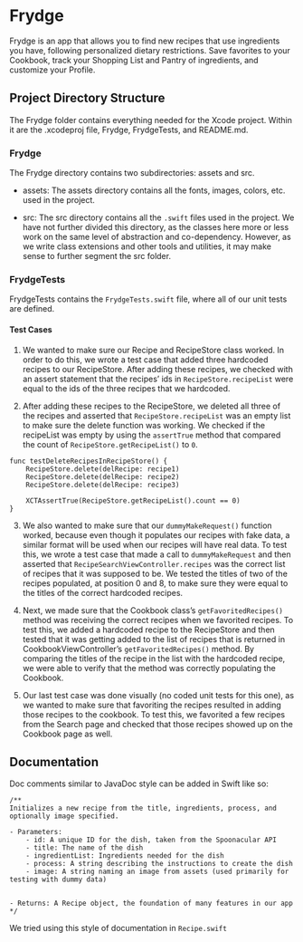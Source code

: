 #  Frydge

Frydge is an app that allows you to find new recipes that use ingredients you have, following personalized dietary restrictions. Save favorites to your Cookbook, track your Shopping List and Pantry of ingredients, and customize your Profile.

## Project Directory Structure

The Frydge folder contains everything needed for the Xcode project. Within it are the .xcodeproj file, Frydge, FrydgeTests, and README.md.

### Frydge
The Frydge directory contains two subdirectories: assets and src.

- assets: The assets directory contains all the fonts, images, colors, etc. used in the project.

- src: The src directory contains all the `.swift` files used in the project. We have not further divided this directory, as the classes here more or less work on the same level of abstraction and co-dependency. However, as we write class extensions and other tools and utilities, it may make sense to further segment the src folder.

### FrydgeTests
FrydgeTests contains the `FrydgeTests.swift` file, where all of our unit tests are defined.

#### Test Cases
1. We wanted to make sure our Recipe and RecipeStore class worked. In order to do this, we wrote a test case that added three hardcoded recipes to our RecipeStore. After adding these recipes, we checked with an assert statement that the recipes’ ids in `RecipeStore.recipeList` were equal to the ids of the three recipes that we hardcoded.

2. After adding these recipes to the RecipeStore, we deleted all three of the recipes and asserted that `RecipeStore.recipeList` was an empty list to make sure the delete function was working. We checked if the recipeList was empty by using the `assertTrue` method that compared the count of `RecipeStore.getRecipeList()` to `0`.
```
func testDeleteRecipesInRecipeStore() {
    RecipeStore.delete(delRecipe: recipe1)
    RecipeStore.delete(delRecipe: recipe2)
    RecipeStore.delete(delRecipe: recipe3)
    
    XCTAssertTrue(RecipeStore.getRecipeList().count == 0)
}
```

3. We also wanted to make sure that our `dummyMakeRequest()` function worked, because even though it populates our recipes with fake data, a similar format will be used when our recipes will have real data. To test this, we wrote a test case that made a call to `dummyMakeRequest` and then asserted that `RecipeSearchViewController.recipes` was the correct list of recipes that it was supposed to be. We tested the titles of two of the recipes populated, at position 0 and 8, to make sure they were equal to the titles of the correct hardcoded recipes.

4. Next, we made sure that the Cookbook class’s `getFavoritedRecipes()` method was receiving the correct recipes when we favorited recipes. To test this, we added a hardcoded recipe to the RecipeStore and then tested that it was getting added to the list of recipes that is returned in CookbookViewController’s `getFavoritedRecipes()` method. By comparing the titles of the recipe in the list with the hardcoded recipe, we were able to verify that the method was correctly populating the Cookbook.

5. Our last test case was done visually (no coded unit tests for this one), as we wanted to make sure that favoriting the recipes resulted in adding those recipes to the cookbook. To test this, we favorited a few recipes from the Search page and checked that those recipes showed up on the Cookbook page as well.


## Documentation
Doc comments similar to JavaDoc style can be added in Swift like so:
```
/**
Initializes a new recipe from the title, ingredients, process, and optionally image specified.

- Parameters:
    - id: A unique ID for the dish, taken from the Spoonacular API
    - title: The name of the dish
    - ingredientList: Ingredients needed for the dish
    - process: A string describing the instructions to create the dish
    - image: A string naming an image from assets (used primarily for testing with dummy data)
    

- Returns: A Recipe object, the foundation of many features in our app
*/
```
We tried using this style of documentation in `Recipe.swift`
